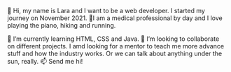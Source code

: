 👋 Hi, my name is Lara and I want to be a web developer. I started my journey on November 2021. 
👀I am a medical professional by day and I love playing the piano, hiking and running.

🌱 I’m currently learning HTML, CSS and Java.
💞️ I’m looking to collaborate on different projects. I amd looking for a mentor to teach me more advance stuff and how the industry works. 
    Or we can talk about anything under the sun, really.
📫 Send me hi!


<!---
lnmarqueses/lnmarqueses is a ✨ special ✨ repository because its `README.md` (this file) appears on your GitHub profile.
You can click the Preview link to take a look at your changes.
--->
